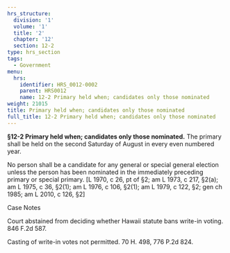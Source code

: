```yaml
---
hrs_structure:
  division: '1'
  volume: '1'
  title: '2'
  chapter: '12'
  section: 12-2
type: hrs_section
tags:
  - Government
menu:
  hrs:
    identifier: HRS_0012-0002
    parent: HRS0012
    name: 12-2 Primary held when; candidates only those nominated
weight: 21015
title: Primary held when; candidates only those nominated
full_title: 12-2 Primary held when; candidates only those nominated
---
```

**§12-2 Primary held when; candidates only those nominated.** The primary shall be held on the second Saturday of August in every even numbered year.

No person shall be a candidate for any general or special general election unless the person has been nominated in the immediately preceding primary or special primary. [L 1970, c 26, pt of §2; am L 1973, c 217, §2(a); am L 1975, c 36, §2(1); am L 1976, c 106, §2(1); am L 1979, c 122, §2; gen ch 1985; am L 2010, c 126, §2]

Case Notes

Court abstained from deciding whether Hawaii statute bans write-in voting. 846 F.2d 587.

Casting of write-in votes not permitted. 70 H. 498, 776 P.2d 824.